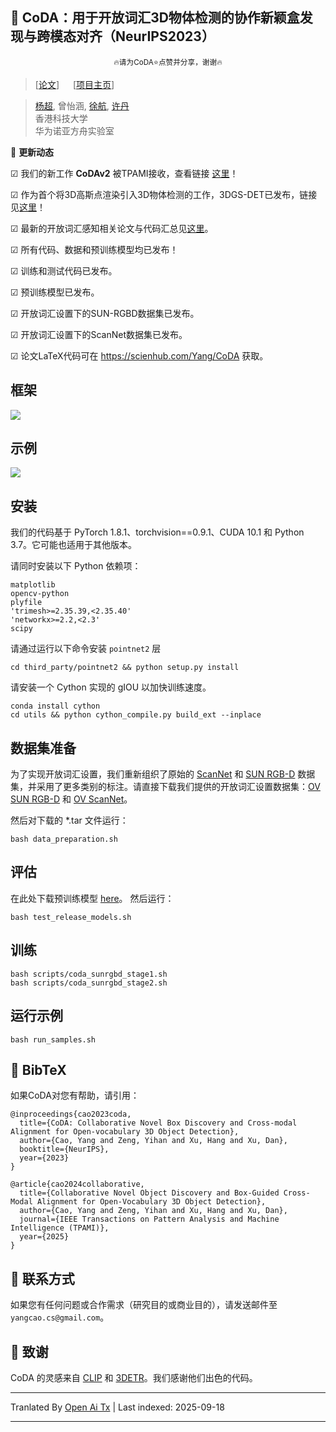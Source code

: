 
## :book: CoDA：用于开放词汇3D物体检测的协作新颖盒发现与跨模态对齐（NeurIPS2023）
<p align="center">
  <small> 🔥请为CoDA⭐点赞并分享，谢谢🔥 </small>
</p>

> [[论文](https://arxiv.org/abs/2310.02960)] &emsp; [[项目主页](https://yangcaoai.github.io/publications/CoDA.html)] <br>
<!-- > [杨超](https://yangcaoai.github.io/), 曾怡涵, [徐航](https://xuhangcn.github.io/), [许丹](https://www.danxurgb.net) <br> -->
<!-- > 香港科技大学, 华为诺亚方舟实验室 -->
> [杨超](https://yangcaoai.github.io/), 曾怡涵, [徐航](https://xuhangcn.github.io/), [许丹](https://www.danxurgb.net) <br>
> 香港科技大学<br>
> 华为诺亚方舟实验室

:triangular_flag_on_post: **更新动态**  

&#9745; 我们的新工作 **CoDAv2** 被TPAMI接收，查看链接 [这里](https://arxiv.org/pdf/2406.00830v2)！

&#9745; 作为首个将3D高斯点渲染引入3D物体检测的工作，3DGS-DET已发布，链接见[这里](https://arxiv.org/pdf/2410.01647)！

&#9745; 最新的开放词汇感知相关论文与代码汇总见[这里](https://github.com/yangcaoai/Awesome-Open-Vocabulary-Perception)。

&#9745; 所有代码、数据和预训练模型均已发布！

&#9745; 训练和测试代码已发布。

&#9745; 预训练模型已发布。

&#9745; 开放词汇设置下的SUN-RGBD数据集已发布。  

&#9745; 开放词汇设置下的ScanNet数据集已发布。

&#9745; 论文LaTeX代码可在 https://scienhub.com/Yang/CoDA 获取。

## 框架  
<img src="https://raw.githubusercontent.com/yangcaoai/CoDA_NeurIPS2023/main/assets/ov3d_det.png">

## 示例  
<img src="https://raw.githubusercontent.com/yangcaoai/CoDA_NeurIPS2023/main/assets/CoDA_sup_fig0_v3_cropped_compressed_v2.jpg">

## 安装
我们的代码基于 PyTorch 1.8.1、torchvision==0.9.1、CUDA 10.1 和 Python 3.7。它可能也适用于其他版本。

请同时安装以下 Python 依赖项：

```
matplotlib
opencv-python
plyfile
'trimesh>=2.35.39,<2.35.40'
'networkx>=2.2,<2.3'
scipy
```
请通过运行以下命令安装 `pointnet2` 层


```
cd third_party/pointnet2 && python setup.py install
```
请安装一个 Cython 实现的 gIOU 以加快训练速度。

```
conda install cython
cd utils && python cython_compile.py build_ext --inplace
```

## 数据集准备

为了实现开放词汇设置，我们重新组织了原始的 [ScanNet](https://github.com/facebookresearch/votenet/tree/main/scannet) 和 [SUN RGB-D](https://github.com/facebookresearch/votenet/tree/main/sunrgbd) 数据集，并采用了更多类别的标注。请直接下载我们提供的开放词汇设置数据集：[OV SUN RGB-D](https://huggingface.co/datasets/YangCaoCS/Open-Vocabulary-SUN-RGBD) 和 [OV ScanNet](https://hkustconnect-my.sharepoint.com/:f:/g/personal/ycaobd_connect_ust_hk/EsqoPe7-VFxOlY0a-v1-vPwBSiEHoGRTgK5cLIhnjyXiEQ?e=jY7nKT)。

然后对下载的 *.tar 文件运行：
```
bash data_preparation.sh
```

## 评估
在此处下载预训练模型 [here](https://drive.google.com/file/d/1fTKX1ML5u8jJ249GwAYqdCZGs941907H/view?usp=drive_link)。
然后运行：
```
bash test_release_models.sh
```

## 训练
```
bash scripts/coda_sunrgbd_stage1.sh
bash scripts/coda_sunrgbd_stage2.sh
```
## 运行示例
```
bash run_samples.sh
```

## :scroll: BibTeX
如果CoDA对您有帮助，请引用：
```
@inproceedings{cao2023coda,
  title={CoDA: Collaborative Novel Box Discovery and Cross-modal Alignment for Open-vocabulary 3D Object Detection},
  author={Cao, Yang and Zeng, Yihan and Xu, Hang and Xu, Dan},
  booktitle={NeurIPS},
  year={2023}
}

@article{cao2024collaborative,
  title={Collaborative Novel Object Discovery and Box-Guided Cross-Modal Alignment for Open-Vocabulary 3D Object Detection},
  author={Cao, Yang and Zeng, Yihan and Xu, Hang and Xu, Dan},
  journal={IEEE Transactions on Pattern Analysis and Machine Intelligence (TPAMI)},
  year={2025}
}
```

## :e-mail: 联系方式

如果您有任何问题或合作需求（研究目的或商业目的），请发送邮件至 `yangcao.cs@gmail.com`。

## :scroll: 致谢
CoDA 的灵感来自 [CLIP](https://github.com/openai/CLIP) 和 [3DETR](https://github.com/facebookresearch/3detr)。我们感谢他们出色的代码。


---

Tranlated By [Open Ai Tx](https://github.com/OpenAiTx/OpenAiTx) | Last indexed: 2025-09-18

---
